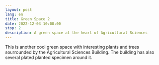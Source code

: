 ```yaml
---
layout: post
lang: en
title: Green Space 2
date: 2022-12-03 10:00:00
stop: 2
description: A green space at the heart of Agricultural Sciences
---
```

This is another cool green space with interesting plants and trees sourrounded by the Agricultural Sciences Building. The building has also several plated planted specimen around it.
